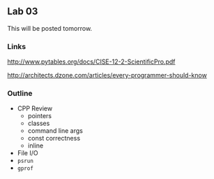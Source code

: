 ## Lab 03

This will be posted tomorrow.

### Links

http://www.pytables.org/docs/CISE-12-2-ScientificPro.pdf

http://architects.dzone.com/articles/every-programmer-should-know

### Outline

- CPP Review
    - pointers
    - classes
    - command line args
    - const correctness
    - inline
- File I/O
- `psrun`
- `gprof`



